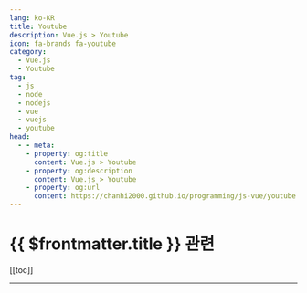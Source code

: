```yaml
---
lang: ko-KR
title: Youtube
description: Vue.js > Youtube
icon: fa-brands fa-youtube
category:
  - Vue.js
  - Youtube
tag: 
  - js
  - node
  - nodejs
  - vue
  - vuejs
  - youtube
head:
  - - meta:
    - property: og:title
      content: Vue.js > Youtube
    - property: og:description
      content: Vue.js > Youtube
    - property: og:url
      content: https://chanhi2000.github.io/programming/js-vue/youtube.html
---
```


# {{ $frontmatter.title }} 관련

[[toc]]

---

<MyYouTubeItems jsonName="yu-ProgramWithErik" /><!-- Program With Erik -->
<MyYouTubeItems jsonName="yu-Bitfumes" /><!-- Bitfumes -->
<MyYouTubeItems jsonName="yu-9diin" /><!-- 구디사는 개발자 9Diin -->
<MyYouTubeItems jsonName="yu-MultiValue1" /><!-- MultiValue -->
<MyYouTubeItems jsonName="yu-MakeAppswithDanny" /><!-- Make Apps with Danny -->
<MyYouTubeItems jsonName="yu-paulhalliday" /><!-- Paul Halliday -->
<MyYouTubeItems jsonName="yu-Webnoob" /><!-- Webnoob -->
<MyYouTubeItems jsonName="yu-user-gn2mw4lm4m" /><!-- 데브리 -->
<MyYouTubeItems jsonName="yu-TheEarthIsSquare" /><!-- The Earth Is Square -->
<MyYouTubeItems jsonName="yu-WatchandLearnTutorials" /><!-- Watch and Learn -->
<MyYouTubeItems jsonName="yu-edwardwardell-yerburgh378" /><!-- Edward Wardell-Yerburgh -->
<MyYouTubeItems jsonName="yu-VueMastery" /><!-- Vue Mastery -->
<MyYouTubeItems jsonName="yu-jsontype" /><!-- jsontype -->
<MyYouTubeItems jsonName="yu-jsWithTola" /><!-- Giwa Fauzziyyah -->
<MyYouTubeItems jsonName="yu-danteDeveloper" /><!-- 단테 -->
<MyYouTubeItems jsonName="yu-JustinJackson" /><!-- Justin Jackson -->
<MyYouTubeItems jsonName="yu-shellfolder" /><!-- 쉘폴더 ShellFolder -->
<MyYouTubeItems jsonName="yu-csslick9865" /><!-- csslick - 코딩 튜토리얼 & 팁 -->
<MyYouTubeItems jsonName="yu-cdruc" /><!-- cdruc -->
<MyYouTubeItems jsonName="yu-poseidon.program" /><!-- poseidon -->
<MyYouTubeItems jsonName="yu-NetNinja" /><!-- The Net Ninja -->
<MyYouTubeItems jsonName="yu-Ezweb" /><!-- Rock's Easyweb -->
<MyYouTubeItems jsonName="yu-WebDevMatics" /><!-- WebDevMatics -->

<TagLinks />